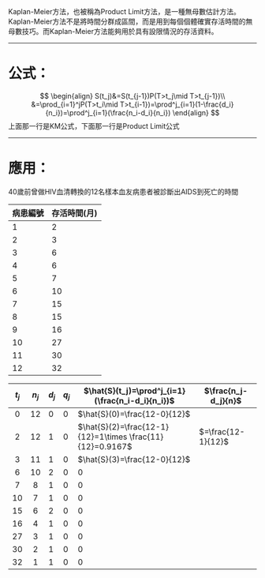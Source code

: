 Kaplan-Meier方法，也被稱為Product Limit方法，是一種無母數估計方法。Kaplan-Meier方法不是將時間分群成區間，而是用到每個個體確實存活時間的無母數技巧。而Kaplan-Meier方法能夠用於具有設限情況的存活資料。
- - -
# 公式：
$$
\begin{align}
S(t_j)&=S(t_{j-1})P(T>t_j\mid T>t_{j-1})\\
&=\prod_{i=1}^jP(T>t_i\mid T>t_{i-1})=\prod^j_{i=1}(1-\frac{d_i}{n_i})=\prod^j_{i=1}(\frac{n_i-d_i}{n_i})
\end{align}
$$
上面那一行是KM公式，下面那一行是Product Limit公式
- - -
# 應用：
40歲前曾做HIV血清轉換的12名樣本血友病患者被診斷出AIDS到死亡的時間

| 病患編號 | 存活時間(月) |
| ---- | ------- |
| 1    | 2       |
| 2    | 3       |
| 3    | 6       |
| 4    | 6       |
| 5    | 7       |
| 6    | 10      |
| 7    | 15      |
| 8    | 15      |
| 9    | 16      |
| 10   | 27      |
| 11   | 30      |
| 12   | 32      |


| $t_j$ | $n_j$ | $d_j$ | $q_j$ | $\hat{S}(t_j)=\prod^j_{i=1}(\frac{n_i-d_i}{n_i})$         | $\frac{n_j-d_j}{n}$ |
| :---: | :---: | ----- | ----- | --------------------------------------------------------- | ------------------- |
|   0   |  12   | 0     | 0     | $\hat{S}(0)=\frac{12-0}{12}$                              |                     |
|   2   |  12   | 1     | 0     | $\hat{S}(2)=\frac{12-1}{12}=1\times \frac{11}{12}=0.9167$ | $=\frac{12-1}{12}$  |
|   3   |  11   | 1     | 0     | $\hat{S}(3)=\frac{12-0}{12}$                              |                     |
|   6   |  10   | 2     | 0     | 0                                                         |                     |
|   7   |   8   | 1     | 0     | 0                                                         |                     |
|  10   |   7   | 1     | 0     | 0                                                         |                     |
|  15   |   6   | 2     | 0     | 0                                                         |                     |
|  16   |   4   | 1     | 0     | 0                                                         |                     |
|  27   |   3   | 1     | 0     | 0                                                         |                     |
|  30   |   2   | 1     | 0     | 0                                                         |                     |
|  32   |   1   | 1     | 0     | 0                                                         |                     |
